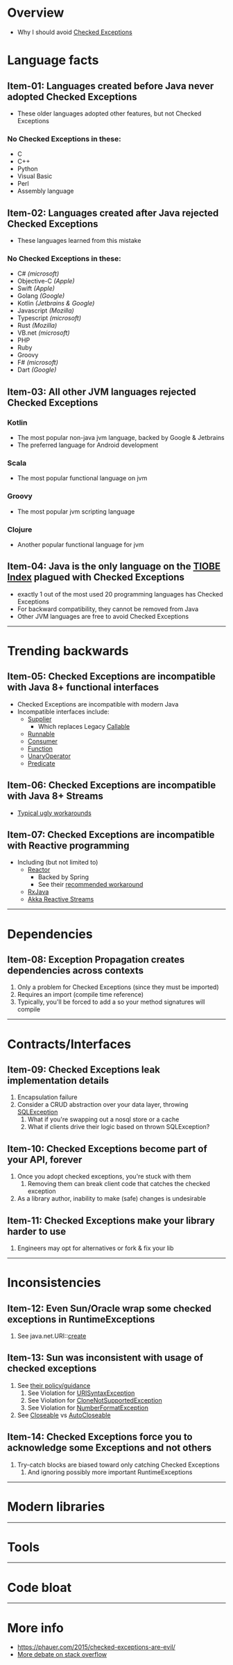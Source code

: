 # Overview
- Why I should avoid [Checked Exceptions](https://docs.oracle.com/javase/tutorial/essential/exceptions/runtime.html)

# Language facts
## Item-01: Languages created **before** Java never adopted Checked Exceptions
- These older languages adopted other features, but not Checked Exceptions

### No Checked Exceptions in these:
- C
- C++
- Python
- Visual Basic
- Perl
- Assembly language

## Item-02: Languages created **after** Java rejected Checked Exceptions
- These languages learned from this mistake

### No Checked Exceptions in these:
- C# *(microsoft)*
- Objective-C *(Apple)*
- Swift *(Apple)*
- Golang *(Google)*
- Kotlin *(Jetbrains & Google)*
- Javascript *(Mozilla)*
- Typescript *(microsoft)*
- Rust *(Mozilla)*
- VB.net *(microsoft)*
- PHP
- Ruby
- Groovy
- F# *(microsoft)*
- Dart *(Google)*

## Item-03: All other **JVM** languages rejected Checked Exceptions
### Kotlin
- The most popular non-java jvm language, backed by Google & Jetbrains
- The preferred language for Android development

### Scala
- The most popular functional language on jvm

### Groovy
- The most popular jvm scripting language

### Clojure
- Another popular functional language for jvm


## Item-04: Java is the **only** language on the [TIOBE Index](https://www.tiobe.com/tiobe-index/) plagued with Checked Exceptions
- exactly 1 out of the most used 20 programming languages has Checked Exceptions 
- For backward compatibility, they cannot be removed from Java
- Other JVM languages are free to avoid Checked Exceptions


--------
# Trending backwards
## Item-05: Checked Exceptions are incompatible with Java 8+ functional interfaces
- Checked Exceptions are incompatible with modern Java
- Incompatible interfaces include:
    - [Supplier](https://docs.oracle.com/javase/8/docs/api/java/util/function/Supplier.html)
        - Which replaces Legacy [Callable](https://docs.oracle.com/en/java/javase/11/docs/api/java.base/java/util/concurrent/Callable.html)
    - [Runnable](https://docs.oracle.com/en/java/javase/11/docs/api/java.base/java/lang/Runnable.html)
    - [Consumer](https://docs.oracle.com/en/java/javase/11/docs/api/java.base/java/util/function/Consumer.html)
    - [Function](https://docs.oracle.com/en/java/javase/11/docs/api/java.base/java/util/function/Function.html)
    - [UnaryOperator](https://docs.oracle.com/en/java/javase/11/docs/api/java.base/java/util/function/UnaryOperator.html)
    - [Predicate](https://docs.oracle.com/en/java/javase/11/docs/api/java.base/java/util/function/Predicate.html)


## Item-06: Checked Exceptions are incompatible with Java 8+ Streams
- [Typical ugly workarounds](https://www.oreilly.com/content/handling-checked-exceptions-in-java-streams/)


## Item-07: Checked Exceptions are incompatible with Reactive programming
- Including (but not limited to)
    - [Reactor](https://projectreactor.io/)
        - Backed by Spring
        - See their [recommended workaround](https://projectreactor.io/docs/core/release/reference/#_handling_exceptions_in_operators_or_functions)
    - [RxJava](https://github.com/ReactiveX/RxJava)
    - [Akka Reactive Streams](https://doc.akka.io/docs/akka/current/)


--------
# Dependencies
## Item-08: Exception Propagation creates dependencies across contexts
1. Only a problem for Checked Exceptions (since they must be imported)
1. Requires an import (compile time reference)
1. Typically, you'll be forced to add a <dependency> so your method signatures will compile


--------
# Contracts/Interfaces
## Item-09: Checked Exceptions leak implementation details
1. Encapsulation failure
1. Consider a CRUD abstraction over your data layer, throwing [SQLException](https://docs.oracle.com/en/java/javase/11/docs/api/java.sql/java/sql/SQLException.html)
    1. What if you're swapping out a nosql store or a cache
    1. What if clients drive their logic based on thrown SQLException?
    

## Item-10: Checked Exceptions become part of your API, forever
1. Once you adopt checked exceptions, you're stuck with them
    1. Removing them can break client code that catches the checked exception
1. As a library author, inability to make (safe) changes is undesirable


## Item-11: Checked Exceptions make your library harder to use
1. Engineers may opt for alternatives or fork & fix your lib


--------
# Inconsistencies

## Item-12: Even Sun/Oracle wrap some checked exceptions in RuntimeExceptions
1. See java.net.URI::[create](https://docs.oracle.com/en/java/javase/11/docs/api/java.base/java/net/URI.html#create(java.lang.String))


## Item-13: Sun was inconsistent with usage of checked exceptions
1. See [their policy/guidance](https://docs.oracle.com/javase/tutorial/essential/exceptions/runtime.html)
   1. See Violation for [URISyntaxException](https://docs.oracle.com/en/java/javase/11/docs/api/java.base/java/net/URISyntaxException.html) 
   1. See Violation for [CloneNotSupportedException](https://docs.oracle.com/en/java/javase/11/docs/api/java.base/java/lang/CloneNotSupportedException.html) 
   1. See Violation for [NumberFormatException](https://docs.oracle.com/en/java/javase/11/docs/api/java.base/java/lang/NumberFormatException.html) 
1. See [Closeable](https://docs.oracle.com/en/java/javase/11/docs/api/java.base/java/io/Closeable.html#close()) vs [AutoCloseable](https://docs.oracle.com/en/java/javase/11/docs/api/java.base/java/lang/AutoCloseable.html#close())


## Item-14: Checked Exceptions force you to acknowledge some Exceptions and not others
1. Try-catch blocks are biased toward only catching Checked Exceptions
    1. And ignoring possibly more important RuntimeExceptions
    

--------
# Modern libraries


--------
# Tools


--------
# Code bloat

--------
# More info
- https://phauer.com/2015/checked-exceptions-are-evil/
- [More debate on stack overflow](https://stackoverflow.com/questions/613954/the-case-against-checked-exceptions)
